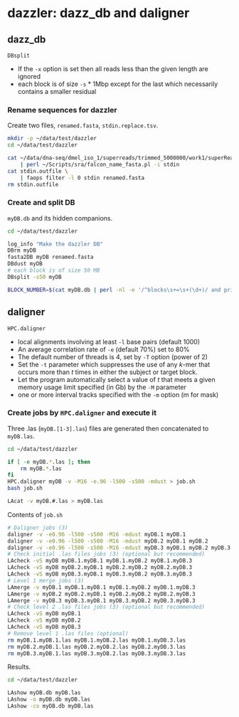 # dazzler: dazz_db and daligner

## dazz_db

`DBsplit`

* If the `-x` option is set then all reads less than the given length are ignored
* each block is of size `-s` * 1Mbp except for the last which necessarily contains a smaller residual

### Rename sequences for dazzler

Create two files, `renamed.fasta`, `stdin.replace.tsv`.

```bash
mkdir -p ~/data/test/dazzler
cd ~/data/test/dazzler

cat ~/data/dna-seq/dmel_iso_1/superreads/trimmed_5000000/work1/superReadSequences.fasta \
    | perl ~/Scripts/sra/falcon_name_fasta.pl -i stdin
cat stdin.outfile \
    | faops filter -l 0 stdin renamed.fasta
rm stdin.outfile
```

### Create and split DB

`myDB.db` and its hidden companions.

```bash
cd ~/data/test/dazzler

log_info "Make the dazzler DB"
DBrm myDB
fasta2DB myDB renamed.fasta
DBdust myDB
# each block is of size 50 MB
DBsplit -s50 myDB

BLOCK_NUMBER=$(cat myDB.db | perl -nl -e '/^blocks\s+=\s+(\d+)/ and print $1')
```

## daligner

`HPC.daligner`

* local alignments involving at least `-l` base pairs (default 1000)
* An average correlation rate of `-e` (default 70%) set to 80%
* The default number of threads is 4, set by `-T` option (power of 2)
* Set the `-t` parameter which suppresses the use of any *k*-mer that occurs more than *t* times in
  either the subject or target block.
* Let the program automatically select a value of *t* that meets a given memory usage limit
  specified (in Gb) by the `-M` parameter
* one or more interval tracks specified with the `-m` option (m for mask)

### Create jobs by `HPC.daligner` and execute it

Three .las (`myDB.[1-3].las`) files are generated then concatenated to `myDB.las`.

```bash
cd ~/data/test/dazzler

if [ -e myDB.*.las ]; then
    rm myDB.*.las
fi
HPC.daligner myDB -v -M16 -e.96 -l500 -s500 -mdust > job.sh
bash job.sh

LAcat -v myDB.#.las > myDB.las
```

Contents of `job.sh`

```bash
# Daligner jobs (3)
daligner -v -e0.96 -l500 -s500 -M16 -mdust myDB.1 myDB.1
daligner -v -e0.96 -l500 -s500 -M16 -mdust myDB.2 myDB.1 myDB.2
daligner -v -e0.96 -l500 -s500 -M16 -mdust myDB.3 myDB.1 myDB.2 myDB.3
# Check initial .las files jobs (3) (optional but recommended)
LAcheck -vS myDB myDB.1.myDB.1 myDB.1.myDB.2 myDB.1.myDB.3
LAcheck -vS myDB myDB.2.myDB.1 myDB.2.myDB.2 myDB.2.myDB.3
LAcheck -vS myDB myDB.3.myDB.1 myDB.3.myDB.2 myDB.3.myDB.3
# Level 1 merge jobs (3)
LAmerge -v myDB.1 myDB.1.myDB.1 myDB.1.myDB.2 myDB.1.myDB.3
LAmerge -v myDB.2 myDB.2.myDB.1 myDB.2.myDB.2 myDB.2.myDB.3
LAmerge -v myDB.3 myDB.3.myDB.1 myDB.3.myDB.2 myDB.3.myDB.3
# Check level 2 .las files jobs (3) (optional but recommended)
LAcheck -vS myDB myDB.1
LAcheck -vS myDB myDB.2
LAcheck -vS myDB myDB.3
# Remove level 1 .las files (optional)
rm myDB.1.myDB.1.las myDB.1.myDB.2.las myDB.1.myDB.3.las
rm myDB.2.myDB.1.las myDB.2.myDB.2.las myDB.2.myDB.3.las
rm myDB.3.myDB.1.las myDB.3.myDB.2.las myDB.3.myDB.3.las
```

Results.

```bash
cd ~/data/test/dazzler

LAshow myDB.db myDB.las
LAshow -o myDB.db myDB.las
LAshow -co myDB.db myDB.las
```
